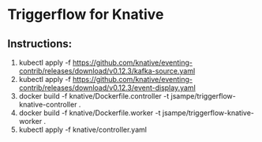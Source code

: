 # Triggerflow for Knative
## Instructions:

1.  kubectl apply -f https://github.com/knative/eventing-contrib/releases/download/v0.12.3/kafka-source.yaml
2.  kubectl apply -f https://github.com/knative/eventing-contrib/releases/download/v0.12.3/event-display.yaml
3.  docker build -f knative/Dockerfile.controller -t jsampe/triggerflow-knative-controller .
4.  docker build -f knative/Dockerfile.worker -t jsampe/triggerflow-knative-worker .
5.  kubectl apply -f knative/controller.yaml